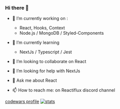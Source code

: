 ### Hi there 👋

- 🔭 I’m currently working on :
    - React, Hooks, Context
    - Node.js / MongoDB / Styled-Components 
   
- 🌱 I’m currently learning
    - NextJs  / Typescript / Jest
- 👯 I’m looking to collaborate on React 
- 🤔 I’m looking for help with NextJs

- 💬 Ask me about React
- 📫 How to reach me: on Reactiflux discord channel

[codewars profile](https://www.codewars.com/users/ddcas75)
[![stats](https://github-readme-stats.vercel.app/api?username=casdidier)](https://github.com/casdidier/github-readme-stats)
